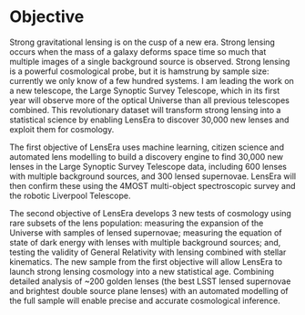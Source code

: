 # Objective

Strong gravitational lensing is on the cusp of a new era. Strong lensing occurs when the mass of a galaxy deforms space time so much that multiple images of a single background source is observed. Strong lensing is a powerful cosmological probe, but it is hamstrung by sample size: currently we only know of a few hundred systems. I am leading the work on a new telescope, the Large Synoptic Survey Telescope, which in its first year will observe more of the optical Universe than all previous telescopes combined. This revolutionary dataset will transform strong lensing into a statistical science by enabling LensEra to discover 30,000 new lenses and exploit them for cosmology.

The first objective of LensEra uses machine learning, citizen science and automated lens modelling to build a discovery engine to find 30,000 new lenses in the Large Synoptic Survey Telescope data, including 600 lenses with multiple background sources, and 300 lensed supernovae. LensEra will then confirm these using the 4MOST multi-object spectroscopic survey and the robotic Liverpool Telescope.

The second objective of LensEra develops 3 new tests of cosmology using rare subsets of the lens population: measuring the expansion of the Universe with samples of lensed supernovae; measuring the equation of state of dark energy with lenses with multiple background sources; and, testing the validity of General Relativity with lensing combined with stellar kinematics. The new sample from the first objective will allow LensEra to launch strong lensing cosmology into a new statistical age. Combining detailed analysis of ~200 golden lenses (the best LSST lensed supernovae and brightest double source plane lenses) with an automated modelling of the full sample will enable precise and accurate cosmological inference.


